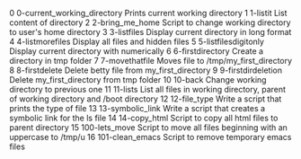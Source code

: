 0	0-current_working_directory	Prints current working directory
1	1-listit			List content of directory
2	2-bring_me_home			Script to change working directory to user's home directory
3	3-listfiles			Display current directory in long format
4	4-listmorefiles			Display all files and hidden files
5 	5-listfilesdigitonly		Display current directory with numerically
6	6-firstdirectory		Create a directory in tmp folder
7	7-movethatfile			Moves file to /tmp/my_first_directory
8	8-firstdelete			Delete betty file from my_first_directory
9	9-firstdirdeletion		Delete my_first_directory from tmp folder
10	10-back				Change working directory to previous one
11	11-lists			List all files in working directory, parent of working directory and /boot directory
12 	12-file_type			Write a script that prints the type of file
13 	13-symbolic_link		Write a script that creates a symbolic link for the ls file
14 	14-copy_html			Script to copy all html files to parent directory
15 	100-lets_move			Script to move all files beginning with an uppercase to /tmp/u
16	101-clean_emacs			Script to remove temporary emacs files
